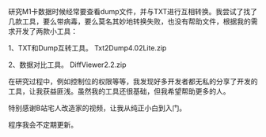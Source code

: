 研究M1卡数据时候经常要查看dump文件，并与TXT进行互相转换。我尝试了找了几款工具，要么带病毒，要么莫名其妙地转换失败，也没有帮助文件，根据我的需求开发了两款小工具：

1、TXT和Dump互转工具。
Txt2Dump4.02Lite.zip

2、数据对比工具。
DiffViewer2.2.zip

在研究过程中，例如控制位的权限等等，我发现好多开发者都无私的分享了开发的工具，让我获益匪浅。虽然我的工具还很基础，但我希望帮助更多的人。

特别感谢B站宅人改造家的视频，让我从纯正小白到入门。

程序我会不定期更新。
